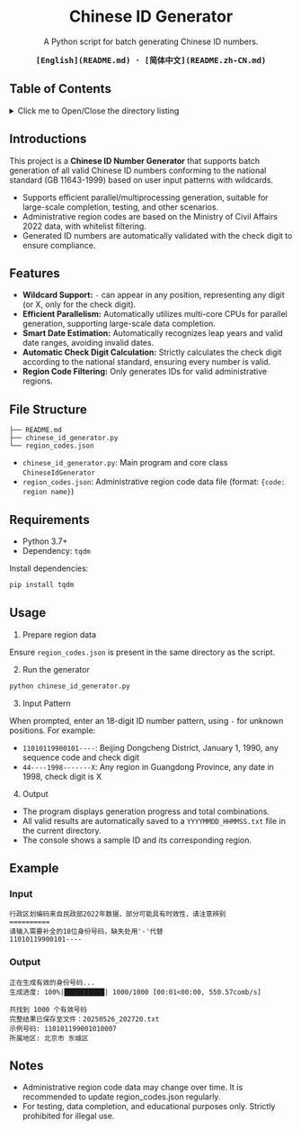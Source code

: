 <div align="center">
  <h1>Chinese ID Generator</h1>

  <p>
    A Python script for batch generating Chinese ID numbers.
  </p>

  <div>
  <strong>
  <samp>
  [English](README.md) · [简体中文](README.zh-CN.md)
  </samp>
  </strong>
  </div>
</div>

## Table of Contents

<details>
  <summary>
    Click me to Open/Close the directory listing
  </summary>

- [Table of Contents](#table-of-contents)
- [Introductions](#introductions)
- [Features](#features)
- [File Structure](#file-structure)
- [Requirements](#requirements)
- [Usage](#usage)
- [Example](#example)
  - [Input](#input)
  - [Output](#output)
- [Notes](#notes)
</details>

## Introductions

This project is a **Chinese ID Number Generator** that supports batch generation of all valid Chinese ID numbers conforming to the national standard (GB 11643-1999) based on user input patterns with wildcards.

- Supports efficient parallel/multiprocessing generation, suitable for large-scale completion, testing, and other scenarios.
- Administrative region codes are based on the Ministry of Civil Affairs 2022 data, with whitelist filtering.
- Generated ID numbers are automatically validated with the check digit to ensure compliance.

## Features

- **Wildcard Support:** `-` can appear in any position, representing any digit (or X, only for the check digit).
- **Efficient Parallelism:** Automatically utilizes multi-core CPUs for parallel generation, supporting large-scale data completion.
- **Smart Date Estimation:** Automatically recognizes leap years and valid date ranges, avoiding invalid dates.
- **Automatic Check Digit Calculation:** Strictly calculates the check digit according to the national standard, ensuring every number is valid.
- **Region Code Filtering:** Only generates IDs for valid administrative regions.

## File Structure

```
├── README.md
├── chinese_id_generator.py
└── region_codes.json
```

- `chinese_id_generator.py`: Main program and core class `ChineseIdGenerator`
- `region_codes.json`: Administrative region code data file (format: `{code: region name}`)

## Requirements

- Python 3.7+
- Dependency: `tqdm`

Install dependencies:

```sh
pip install tqdm
```

## Usage

1. Prepare region data

  Ensure `region_codes.json` is present in the same directory as the script.

2. Run the generator

  ```sh
  python chinese_id_generator.py
  ```

3. Input Pattern

  When prompted, enter an 18-digit ID number pattern, using `-` for unknown positions. For example:

  - `11010119900101----`: Beijing Dongcheng District, January 1, 1990, any sequence code and check digit
  - `44----1998-------X`: Any region in Guangdong Province, any date in 1998, check digit is X

4. Output

  - The program displays generation progress and total combinations.
  - All valid results are automatically saved to a `YYYYMMDD_HHMMSS.txt` file in the current directory.
  - The console shows a sample ID and its corresponding region.

## Example

### Input

```
行政区划编码来自民政部2022年数据，部分可能具有时效性，请注意辨别
==========
请输入需要补全的18位身份号码，缺失处用'-'代替
11010119900101----
```

### Output

```
正在生成有效的身份号码...
生成进度: 100%|██████████| 1000/1000 [00:01<00:00, 550.57comb/s]

共找到 1000 个有效号码
完整结果已保存至文件：20250526_202720.txt
示例号码: 110101199001010007
所属地区: 北京市 东城区
```

## Notes

- Administrative region code data may change over time. It is recommended to update region_codes.json regularly.
- For testing, data completion, and educational purposes only. Strictly prohibited for illegal use.
